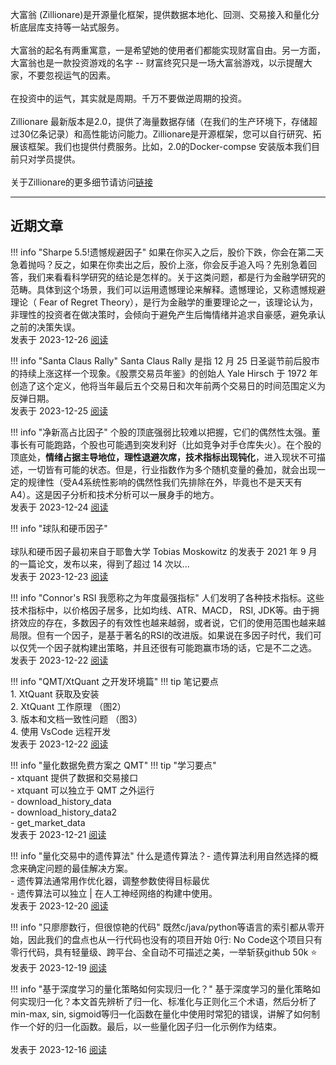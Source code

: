 大富翁 (Zillionare)是开源量化框架，提供数据本地化、回测、交易接入和量化分析底层库支持等一站式服务。<br><br>大富翁的起名有两重寓意，一是希望她的使用者们都能实现财富自由。另一方面，大富翁也是一款投资游戏的名字 -- 财富终究只是一场大富翁游戏，以示提醒大家，不要忽视运气的因素。<br><br>在投资中的运气，其实就是周期。千万不要做逆周期的投资。<br><br>Zillionare 最新版本是2.0，提供了海量数据存储（在我们的生产环境下，存储超过30亿条记录）和高性能访问能力。Zillionare是开源框架，您可以自行研究、拓展该框架。我们也提供付费服务。比如，2.0的Docker-compse 安装版本我们目前只对学员提供。<br><br>关于Zillionare的更多细节请访问[链接](articles/products/)

---

## 近期文章

!!! info "Sharpe 5.5!遗憾规避因子"
    如果在你买入之后，股价下跌，你会在第二天急着抛吗？反之，如果在你卖出之后，股价上涨，你会反手追入吗？先别急着回答，我们来看看科学研究的结论是怎样的。关于这类问题，都是行为金融学研究的范畴。具体到这个场景，我们可以运用遗憾理论来解释。遗憾理论，又称遗憾规避理论（ Fear of Regret Theory），是行为金融学的重要理论之一，该理论认为，非理性的投资者在做决策时，会倾向于避免产生后悔情绪并追求自豪感，避免承认之前的决策失误。<br><text-right>发表于 2023-12-26 [阅读](./docs/blog/posts/regret.md)</text-right>

!!! info "Santa Claus Rally"
    Santa Claus Rally 是指 12 月 25 日圣诞节前后股市的持续上涨这样一个现象。《股票交易员年鉴》的创始人 Yale Hirsch 于 1972 年创造了这个定义，他将当年最后五个交易日和次年前两个交易日的时间范围定义为反弹日期。<br><text-right>发表于 2023-12-25 [阅读](./docs/blog/posts/santa-clause.md)</text-right>

!!! info "净新高占比因子"
    个股的顶底强弱比较难以把握，它们的偶然性太强。董事长有可能跑路，个股也可能遇到突发利好（比如竞争对手仓库失火）。在个股的顶底处，**情绪占据主导地位，理性退避次席，技术指标出现钝化**，进入<red>现状不可描述，一切皆有可能</red>的状态。但是，行业指数作为多个随机变量的叠加，就会出现一定的规律性（受A4系统性影响的偶然性我们先排除在外，毕竟也不是天天有A4）。这是因子分析和技术分析可以一展身手的地方。<br><text-right>发表于 2023-12-24 [阅读](./docs/blog/posts/nh-nl.md)</text-right>

!!! info "球队和硬币因子"
    <br><br>球队和硬币因子最初来自于耶鲁大学 Tobias Moskowitz 的发表于 2021 年 9 月的一篇论文，发布以来，得到了超过 14 次以...<br><text-right>发表于 2023-12-23 [阅读](./docs/blog/posts/hockey-and-coin.md)</text-right>

!!! info "Connor's RSI 我愿称之为年度最强指标"
    人们发明了各种技术指标。这些技术指标中，以价格因子居多，比如均线、ATR、MACD， RSI, JDK等。由于拥挤效应的存在，多数因子的有效性也越来越弱，或者说，它们的使用范围也越来越局限。但有一个因子，是基于著名的RSI的改进版。如果说在多因子时代，我们可以仅凭一个因子就构建出策略，并且还很有可能跑赢市场的话，它是不二之选。<br><text-right>发表于 2023-12-22 [阅读](./docs/blog/posts/connors-rsi.md)</text-right>

!!! info "QMT/XtQuant 之开发环境篇"
    !!! tip 笔记要点<br>    1. XtQuant 获取及安装<br>    2. XtQuant 工作原理 （图2）<br>    3. 版本和文档一致性问题 （图3）<br>    4. 使用 VsCode 远程开发<br><text-right>发表于 2023-12-22 [阅读](./docs/blog/posts/work-with-xtquant.md)</text-right>

!!! info "量化数据免费方案之 QMT"
    !!! tip "学习要点"<br>    - xtquant 提供了数据和交易接口<br>    - xtquant 可以独立于 QMT 之外运行<br>    - download_history_data<br>    - download_history_data2<br>    - get_market_data<br><text-right>发表于 2023-12-21 [阅读](./docs/blog/posts/qmt-get-stock-price.md)</text-right>

!!! info "量化交易中的遗传算法"
     什么是遗传算法？- 遗传算法利用自然选择的概念来确定问题的最佳解决方案。<br>- 遗传算法通常用作优化器，调整参数使得目标最优<br>- 遗传算法可以独立 | 在人工神经网络的构建中使用。<br><text-right>发表于 2023-12-20 [阅读](./docs/blog/posts/genetic-algorithms.md)</text-right>

!!! info "只廖廖数行，但很惊艳的代码"
    既然c/java/python等语言的索引都从零开始，因此我们的盘点也从一行代码也没有的项目开始 0行: No Code这个项目只有零行代码，具有轻量级、跨平台、全自动不可描述之美，一举斩获github 50k :star:<br><text-right>发表于 2023-12-19 [阅读](./docs/blog/posts/awesome-code.md)</text-right>

!!! info "基于深度学习的量化策略如何实现归一化？"
    基于深度学习的量化策略如何实现归一化？本文首先辨析了归一化、标准化与正则化三个术语，然后分析了min-max, sin, sigmoid等归一化函数在量化中使用时常犯的错误，讲解了如何制作一个好的归一化函数。最后，以一些量化因子归一化示例作为结束。<br><br><text-right>发表于 2023-12-16 [阅读](./docs/blog/posts/normalization.md)</text-right>